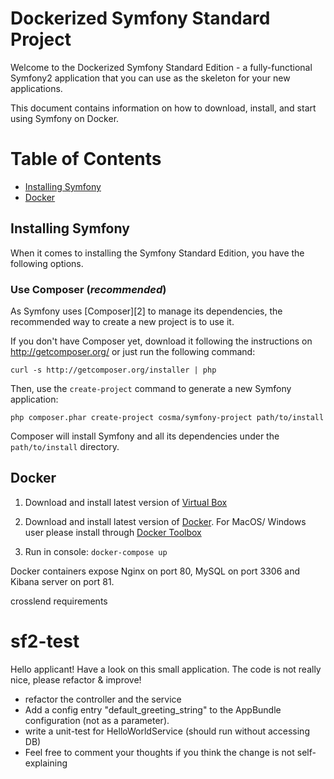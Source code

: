 Dockerized Symfony Standard Project 
===================================

Welcome to the Dockerized Symfony Standard Edition - a fully-functional Symfony2
application that you can use as the skeleton for your new applications.

This document contains information on how to download, install, and start
using Symfony on Docker.

# Table of Contents
 - [Installing Symfony](#installing-symfony)
 - [Docker](#docker)

## Installing Symfony

When it comes to installing the Symfony Standard Edition, you have the
following options.

### Use Composer (*recommended*)

As Symfony uses [Composer][2] to manage its dependencies, the recommended way
to create a new project is to use it.

If you don't have Composer yet, download it following the instructions on
http://getcomposer.org/ or just run the following command:

    curl -s http://getcomposer.org/installer | php

Then, use the `create-project` command to generate a new Symfony application:

    php composer.phar create-project cosma/symfony-project path/to/install

Composer will install Symfony and all its dependencies under the
`path/to/install` directory.

## Docker

1) Download and install latest version of [Virtual Box](https://www.virtualbox.org/wiki/Downloads)
 
2) Download and install latest version of [Docker](http://docs.docker.com/engine/installation). 
   For MacOS/ Windows user please install through [Docker Toolbox](https://www.docker.com/toolbox)

3) Run in console:
    `docker-compose up`
    
Docker containers expose Nginx on port 80, MySQL on port 3306 and  Kibana server on port 81.

crosslend requirements

sf2-test
========

Hello applicant! Have a look on this small application.
The code is not really nice, please refactor & improve!

- refactor the controller and the service 
- Add a config entry "default_greeting_string" to the AppBundle configuration (not as a parameter).
- write a unit-test for HelloWorldService (should run without accessing DB)
- Feel free to comment your thoughts if you think the change is not self-explaining

